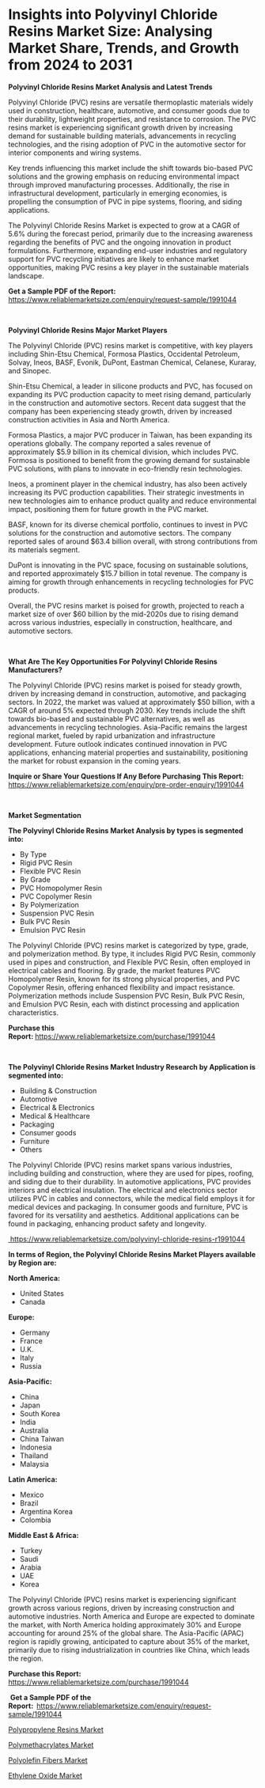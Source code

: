 <p><h1>Insights into Polyvinyl Chloride Resins Market Size: Analysing Market Share, Trends, and Growth from 2024 to 2031</h1></p><p><strong>Polyvinyl Chloride Resins Market Analysis and Latest Trends</strong></p>
<p><p>Polyvinyl Chloride (PVC) resins are versatile thermoplastic materials widely used in construction, healthcare, automotive, and consumer goods due to their durability, lightweight properties, and resistance to corrosion. The PVC resins market is experiencing significant growth driven by increasing demand for sustainable building materials, advancements in recycling technologies, and the rising adoption of PVC in the automotive sector for interior components and wiring systems.</p><p>Key trends influencing this market include the shift towards bio-based PVC solutions and the growing emphasis on reducing environmental impact through improved manufacturing processes. Additionally, the rise in infrastructural development, particularly in emerging economies, is propelling the consumption of PVC in pipe systems, flooring, and siding applications. </p><p>The Polyvinyl Chloride Resins Market is expected to grow at a CAGR of 5.6% during the forecast period, primarily due to the increasing awareness regarding the benefits of PVC and the ongoing innovation in product formulations. Furthermore, expanding end-user industries and regulatory support for PVC recycling initiatives are likely to enhance market opportunities, making PVC resins a key player in the sustainable materials landscape.</p></p>
<p><strong>Get a Sample PDF of the Report:&nbsp;</strong> <a href="https://www.reliablemarketsize.com/enquiry/request-sample/1991044?utm_campaign=1131&utm_medium=2&utm_source=Github&utm_content=ia&utm_term=08112024&utm_id=polyvinyl-chloride-resins">https://www.reliablemarketsize.com/enquiry/request-sample/1991044</a></p>
<p>&nbsp;</p>
<p><strong>Polyvinyl Chloride Resins Major Market Players</strong></p>
<p><p>The Polyvinyl Chloride (PVC) resins market is competitive, with key players including Shin-Etsu Chemical, Formosa Plastics, Occidental Petroleum, Solvay, Ineos, BASF, Evonik, DuPont, Eastman Chemical, Celanese, Kuraray, and Sinopec. </p><p>Shin-Etsu Chemical, a leader in silicone products and PVC, has focused on expanding its PVC production capacity to meet rising demand, particularly in the construction and automotive sectors. Recent data suggest that the company has been experiencing steady growth, driven by increased construction activities in Asia and North America.</p><p>Formosa Plastics, a major PVC producer in Taiwan, has been expanding its operations globally. The company reported a sales revenue of approximately $5.9 billion in its chemical division, which includes PVC. Formosa is positioned to benefit from the growing demand for sustainable PVC solutions, with plans to innovate in eco-friendly resin technologies.</p><p>Ineos, a prominent player in the chemical industry, has also been actively increasing its PVC production capabilities. Their strategic investments in new technologies aim to enhance product quality and reduce environmental impact, positioning them for future growth in the PVC market.</p><p>BASF, known for its diverse chemical portfolio, continues to invest in PVC solutions for the construction and automotive sectors. The company reported sales of around $63.4 billion overall, with strong contributions from its materials segment.</p><p>DuPont is innovating in the PVC space, focusing on sustainable solutions, and reported approximately $15.7 billion in total revenue. The company is aiming for growth through enhancements in recycling technologies for PVC products.</p><p>Overall, the PVC resins market is poised for growth, projected to reach a market size of over $60 billion by the mid-2020s due to rising demand across various industries, especially in construction, healthcare, and automotive sectors.</p></p>
<p>&nbsp;</p>
<p><strong>What Are The Key Opportunities For Polyvinyl Chloride Resins Manufacturers?</strong></p>
<p><p>The Polyvinyl Chloride (PVC) resins market is poised for steady growth, driven by increasing demand in construction, automotive, and packaging sectors. In 2022, the market was valued at approximately $50 billion, with a CAGR of around 5% expected through 2030. Key trends include the shift towards bio-based and sustainable PVC alternatives, as well as advancements in recycling technologies. Asia-Pacific remains the largest regional market, fueled by rapid urbanization and infrastructure development. Future outlook indicates continued innovation in PVC applications, enhancing material properties and sustainability, positioning the market for robust expansion in the coming years.</p></p>
<p><strong>Inquire or Share Your Questions If Any Before Purchasing This Report:</strong> <a href="https://www.reliablemarketsize.com/enquiry/pre-order-enquiry/1991044?utm_campaign=1131&utm_medium=2&utm_source=Github&utm_content=ia&utm_term=08112024&utm_id=polyvinyl-chloride-resins">https://www.reliablemarketsize.com/enquiry/pre-order-enquiry/1991044</a></p>
<p>&nbsp;</p>
<p><strong>Market Segmentation</strong></p>
<p><strong>The Polyvinyl Chloride Resins Market Analysis by types is segmented into:</strong></p>
<p><ul><li>By Type</li><li>Rigid PVC Resin</li><li>Flexible PVC Resin</li><li>By Grade</li><li>PVC Homopolymer Resin</li><li>PVC Copolymer Resin</li><li>By Polymerization</li><li>Suspension PVC Resin</li><li>Bulk PVC Resin</li><li>Emulsion PVC Resin</li></ul></p>
<p><p>The Polyvinyl Chloride (PVC) resins market is categorized by type, grade, and polymerization method. By type, it includes Rigid PVC Resin, commonly used in pipes and construction, and Flexible PVC Resin, often employed in electrical cables and flooring. By grade, the market features PVC Homopolymer Resin, known for its strong physical properties, and PVC Copolymer Resin, offering enhanced flexibility and impact resistance. Polymerization methods include Suspension PVC Resin, Bulk PVC Resin, and Emulsion PVC Resin, each with distinct processing and application characteristics.</p></p>
<p><strong>Purchase this Report:&nbsp;</strong><a href="https://www.reliablemarketsize.com/purchase/1991044?utm_campaign=1131&utm_medium=2&utm_source=Github&utm_content=ia&utm_term=08112024&utm_id=polyvinyl-chloride-resins">https://www.reliablemarketsize.com/purchase/1991044</a></p>
<p>&nbsp;</p>
<p><strong>The Polyvinyl Chloride Resins Market Industry Research by Application is segmented into:</strong></p>
<p><ul><li>Building & Construction</li><li>Automotive</li><li>Electrical & Electronics</li><li>Medical & Healthcare</li><li>Packaging</li><li>Consumer goods</li><li>Furniture</li><li>Others</li></ul></p>
<p><p>The Polyvinyl Chloride (PVC) resins market spans various industries, including building and construction, where they are used for pipes, roofing, and siding due to their durability. In automotive applications, PVC provides interiors and electrical insulation. The electrical and electronics sector utilizes PVC in cables and connectors, while the medical field employs it for medical devices and packaging. In consumer goods and furniture, PVC is favored for its versatility and aesthetics. Additional applications can be found in packaging, enhancing product safety and longevity.</p></p>
<p><a href="https://www.reliablemarketsize.com/polyvinyl-chloride-resins-r1991044?utm_campaign=1131&utm_medium=2&utm_source=Github&utm_content=ia&utm_term=08112024&utm_id=polyvinyl-chloride-resins">&nbsp;https://www.reliablemarketsize.com/polyvinyl-chloride-resins-r1991044</a></p>
<p><strong>In terms of Region, the Polyvinyl Chloride Resins Market Players available by Region are:</strong></p>
<p>
    <p> <strong> North America: </strong>
        <ul>
            <li>United States</li>
            <li>Canada</li>
        </ul>
        </p> 
    <p> <strong> Europe: </strong>
        <ul>
            <li>Germany</li>
            <li>France</li>
            <li>U.K.</li>
            <li>Italy</li>
            <li>Russia</li>
        </ul>
        </p> 
    <p> <strong> Asia-Pacific: </strong>
        <ul>
            <li>China</li>
            <li>Japan</li>
            <li>South Korea</li>
            <li>India</li>
            <li>Australia</li>
            <li>China Taiwan</li>
            <li>Indonesia</li>
            <li>Thailand</li>
            <li>Malaysia</li>
        </ul>
        </p> 
    <p> <strong> Latin America: </strong>
        <ul>
            <li>Mexico</li>
            <li>Brazil</li>
            <li>Argentina Korea</li>
            <li>Colombia</li>
        </ul>
        </p> 
    <p> <strong> Middle East & Africa: </strong>
        <ul>
            <li>Turkey</li>
            <li>Saudi</li>
            <li>Arabia</li>
            <li>UAE</li>
            <li>Korea</li>
        </ul>
    </p>
    </p>
<p><p>The Polyvinyl Chloride (PVC) resins market is experiencing significant growth across various regions, driven by increasing construction and automotive industries. North America and Europe are expected to dominate the market, with North America holding approximately 30% and Europe accounting for around 25% of the global share. The Asia-Pacific (APAC) region is rapidly growing, anticipated to capture about 35% of the market, primarily due to rising industrialization in countries like China, which leads the region.</p></p>
<p><strong>Purchase this Report: </strong><a href="https://www.reliablemarketsize.com/purchase/1991044?utm_campaign=1131&utm_medium=2&utm_source=Github&utm_content=ia&utm_term=08112024&utm_id=polyvinyl-chloride-resins">https://www.reliablemarketsize.com/purchase/1991044</a></p>
<p>&nbsp;<strong>Get a Sample PDF of the Report:&nbsp;&nbsp;</strong><a href="https://www.reliablemarketsize.com/enquiry/request-sample/1991044?utm_campaign=1131&utm_medium=2&utm_source=Github&utm_content=ia&utm_term=08112024&utm_id=polyvinyl-chloride-resins">https://www.reliablemarketsize.com/enquiry/request-sample/1991044</a></p>
<p><strong></strong></p>
<p><p><a href="https://github.com/CliffMedina6/Market-Research-Report-List-7/blob/main/polypropylene-resins-market.md?utm_campaign=1131&utm_medium=2&utm_source=Github&utm_content=ia&utm_term=08112024&utm_id=polyvinyl-chloride-resins">Polypropylene Resins Market</a></p><p><a href="https://github.com/kandidbn/Market-Research-Report-List-1/blob/main/polymethacrylates-market.md?utm_campaign=1131&utm_medium=2&utm_source=Github&utm_content=ia&utm_term=08112024&utm_id=polyvinyl-chloride-resins">Polymethacrylates Market</a></p><p><a href="https://github.com/libbyquberhow/Market-Research-Report-List-1/blob/main/polyolefin-fibers-market.md?utm_campaign=1131&utm_medium=2&utm_source=Github&utm_content=ia&utm_term=08112024&utm_id=polyvinyl-chloride-resins">Polyolefin Fibers Market</a></p><p><a href="https://github.com/simaoav1leveto/Market-Research-Report-List-1/blob/main/ethylene-oxide-market.md?utm_campaign=1131&utm_medium=2&utm_source=Github&utm_content=ia&utm_term=08112024&utm_id=polyvinyl-chloride-resins">Ethylene Oxide Market</a></p></p>